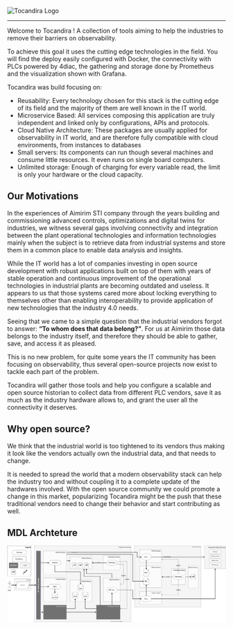 ![Tocandira Logo](./docs/Tocandira.svg)

----
Welcome to Tocandira ! A collection of tools aiming to help the industries to remove their barriers on observability.

To achieve this goal it uses the cutting edge technologies in the field. You will find the deploy easily configured with Docker, the connectivity with PLCs powered by 4diac, the gathering and storage done by Prometheus and the visualization shown with Grafana.

Tocandira was build focusing on:
- Reusability: Every technology chosen for this stack is the cutting edge of its field and the majority of them are well known in the IT world.
- Microservice Based: All services composing this application are truly independent and linked only by configurations, APIs and protocols.
- Cloud Native Architecture: These packages are usually applied for observability in IT world, and are therefore fully compatible with cloud environments, from instances to databases
- Small servers: Its components can run though several machines and consume little resources. It even runs on single board computers.
- Unlimited storage: Enough of charging for every variable read, the limit is only your hardware or the cloud capacity.

## Our Motivations
In the experiences of Aimirim STI company through the years building and commissioning advanced controls, optimizations and digital twins for industries, we witness several gaps involving connectivity and integration between the plant operational technologies and information technologies mainly when the subject is to retrieve data from industrial systems and store them in a common place to enable data analysis and insights.

While the IT world has a lot of companies investing in open source development with robust applications built on top of them with years of stable operation and continuous improvement of the operational technologies in industrial plants are becoming outdated and useless. It appears to us that those systems cared more about locking everything to themselves other than enabling interoperability to provide application of new technologies that the industry 4.0 needs.

Seeing that we came to a simple question that the industrial vendors forgot to answer: **“To whom does that data belong?”**.
For us at Aimirim those data belongs to the industry itself, and therefore they should be able to gather, save, and access it as pleased.

This is no new problem, for quite some years the IT community has been focusing on observability, thus several open-source projects now exist to tackle each part of the problem.

Tocandira will gather those tools and help you configure a scalable and open source historian to collect data from different PLC vendors, save it as much as the industry hardware allows to, and grant the user all the connectivity it deserves.

## Why open source?
We think that the industrial world is too tightened to its vendors thus making it look like the vendors actually own the industrial data, and that needs to change.

It is needed to spread the world that a modern observability stack can help the industry too and without coupling it to a complete update of the hardwares involved. With the open source community we could promote a change in this market, popularizing Tocandira might be the push that these traditional vendors need to change their behavior and start contributing as well. 

## MDL Archteture
![MDL](./docs/MDL_Arch.svg)
